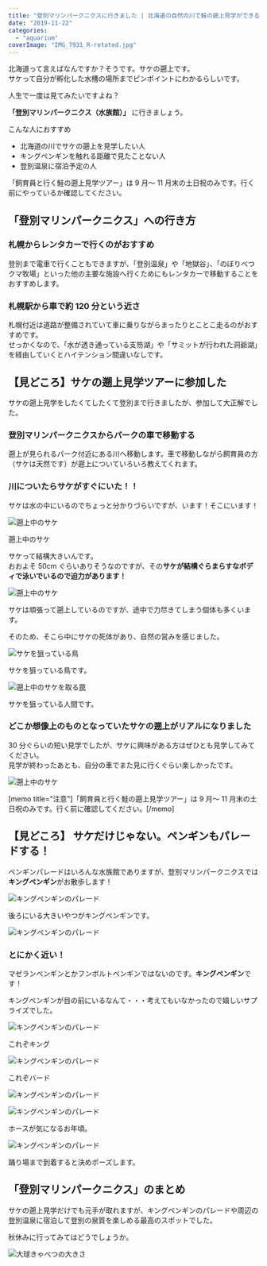 ```yaml
---
title: "登別マリンパークニクスに行きました | 北海道の自然の川で鮭の遡上見学ができる珍しい水族館！"
date: "2019-11-22"
categories:
  - "aquarium"
coverImage: "IMG_7931_R-rotated.jpg"
---
```


北海道って言えばなんですか？そうです。サケの遡上です。  
サケって自分が孵化した水槽の場所までピンポイントにわかるらしいです。

人生で一度は見てみたいですよね？

**「登別マリンパークニクス（水族館）」** に行きましょう。

こんな人におすすめ

- 北海道の川でサケの遡上を見学したい人
- キングペンギンを触れる距離で見たことない人
- 登別温泉に宿泊予定の人

「飼育員と行く鮭の遡上見学ツアー」は 9 月～ 11 月末の土日祝のみです。行く前にやっているか確認してください。

## 「登別マリンパークニクス」への行き方

### 札幌からレンタカーで行くのがおすすめ

登別まで電車で行くこともできますが、「登別温泉」や「地獄谷」、「のぼりべつクマ牧場」といった他の主要な施設へ行くためにもレンタカーで移動することをおすすめします。

### 札幌駅から車で約 120 分という近さ

札幌付近は道路が整備されていて車に乗りながらまったりとことこ走るのがおすすめです。  
せっかくなので、「水が透き通っている支笏湖」や「サミットが行われた洞爺湖」を経由していくとハイテンション間違いなしです。

## 【見どころ】サケの遡上見学ツアーに参加した

サケの遡上見学をしたくてしたくて登別まで行きましたが、参加して大正解でした。

### 登別マリンパークニクスからパークの車で移動する

遡上が見られるパーク付近にある川へ移動します。車で移動しながら飼育員の方（サケは天然です）が遡上についていろいろ教えてくれます。

### 川についたらサケがすぐにいた！！

サケは水の中にいるのでちょっと分かりづらいですが、います！そこにいます！

![遡上中のサケ](images/DSC01558_R.jpg)

遡上中のサケ

サケって結構大きいんです。  
おおよそ 50cm ぐらいありそうなのですが、その**サケが結構ぐらまらすなボディで泳いでいるので迫力があります！**

![遡上中のサケ](images/DSC01562_R.jpg)

サケは頑張って遡上しているのですが、途中で力尽きてしまう個体も多くいます。

そのため、そこら中にサケの死体があり、自然の営みを感じました。

![サケを狙っている鳥](images/DSC01557_R.jpg)

サケを狙っている鳥です。

![遡上中のサケを取る罠](images/DSC01560_R.jpg)

サケを狙っている人間です。

### どこか想像上のものとなっていたサケの遡上がリアルになりました

30 分ぐらいの短い見学でしたが、サケに興味がある方はぜひとも見学してみてください。  
見学が終わったあとも、自分の車でまた見に行くぐらい楽しかったです。

![遡上中のサケ](images/DSC01563_R.jpg)

\[memo title="注意"\]「飼育員と行く鮭の遡上見学ツアー」は 9 月～ 11 月末の土日祝のみです。行く前に確認してください。\[/memo\]

## 【見どころ】 サケだけじゃない。ペンギンもパレードする！

ペンギンパレードはいろんな水族館でありますが、登別マリンパークニクスでは**キングペンギン**がお散歩します！

![キングペンギンのパレード](images/DSC01569_R.jpg)

後ろにいる大きいやつがキングペンギンです。

![キングペンギンのパレード](images/DSC01566_R.jpg)

### とにかく近い！

マゼランペンギンとかフンボルトペンギンではないのです。**キングペンギン**です！

キングペンギンが目の前にいるなんて・・・考えてもいなかったので嬉しいサプライズでした。

![キングペンギンのパレード](images/DSC01596_R.jpg)

これぞキング

![キングペンギンのパレード](images/DSC01572_R.jpg)

これぞバード

![キングペンギンのパレード](images/DSC01581_R.jpg)

![キングペンギンのパレード](images/DSC01580_R.jpg)

ホースが気になるお年頃。

![キングペンギンのパレード](images/DSC01600_R.jpg)

踊り場まで到着すると決めポーズします。

## 「登別マリンパークニクス」のまとめ

サケの遡上見学だけでも元手が取れますが、キングペンギンのパレードや周辺の登別温泉に宿泊して登別の泉質を楽しめる最高のスポットでした。

秋休みに行ってみてはどうでしょうか。

![大球きゃべつの大きさ](images/IMG_7929-1024x768.jpg)
